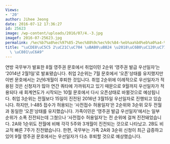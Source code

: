 ```yaml
---
Views:
- '20'
author: Jihee Jeong
date: 2016-07-12 17:36:27
id: 25623
image: /wp-content/uploads/2016/07/4.-3.jpg
imagef: 2016-07-25623.jpg
permalink: /%ec%b7%a8%ec%97%85-2%ec%88%9c%ec%9c%84-%eb%aa%b0%eb%a0%a4-%ec%9a%b0%ec%84%a0%ec%9d%bc%ec%9e%90-%ec%a0%81%ec%9a%a9/
title: "\uCDE8\uC5C5 2\uC21C\uC704 \uBAB0\uB824 \u2018\uC6B0\uC120\uC77C\uC790\u2019\
  \ \uC801\uC6A9"
---
```


연방 국무부가 발표한 8월 영주권 문호에서 취업이민 2순위 ‘영주권 발급 우선일자’는 ‘2014년 2월1일’로 발표됐습니다. 취업 2순위는 7월 문호에서 ‘오픈’상태를 유지했지만 이번 문호에서는 2년6개월이 후퇴한 것입니다. 취업 2순위에 이례적으로 우선일자가 적용된 것은 신청자가 많아 연간 쿼타에 가까워지고 있기 때문으로 9월까지 우선일자가 적용되다 새 회계연도가 시작되는 10월 문호에서 다시 오픈상태로 바뀔것으로 예상됩니다. 취업 3순위는 전월보다 15일이 진전된 2016년 3월15일 우선일자로 진행되고 있습니다. 하지만, I-485 접수가 허용되는 ‘사전접수 허용일자’은 2순위와 3순위 모두 전월과 동일한 ‘오픈’상태를 유지했습니다. 가족이민은 ‘영주권 발급 우선일자’에서는 일부 순위가 소폭 진전되는데 그쳤으나 ‘사전접수 허용일자’는 전 순위에 걸쳐 진전돼었습니다. 2A와 1순위도 전월에 비해 각각 5주와 3개월이 진전되는 것으로 나타났고. 2B도 비교적 빠른 7주가 진전됐습니다. 한편, 국무부는 가족 2A와 3순위 신청이 최근 급증하고 있어 9월 영주권 문호에서는 우선일자가 다소 후퇴할 것으로 예상했습니다.

&nbsp;